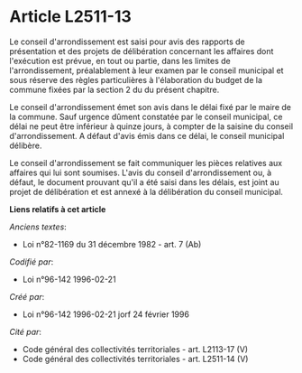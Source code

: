 # Article L2511-13

Le conseil d'arrondissement est saisi pour avis des rapports de présentation et des projets de délibération concernant les
affaires dont l'exécution est prévue, en tout ou partie, dans les limites de l'arrondissement, préalablement à leur examen
par le conseil municipal et sous réserve des règles particulières à l'élaboration du budget de la commune fixées par la
section 2 du du présent chapitre.

Le conseil d'arrondissement émet son avis dans le délai fixé par le maire de la commune. Sauf urgence dûment constatée par le
conseil municipal, ce délai ne peut être inférieur à quinze jours, à compter de la saisine du conseil d'arrondissement. A
défaut d'avis émis dans ce délai, le conseil municipal délibère.

Le conseil d'arrondissement se fait communiquer les pièces relatives aux affaires qui lui sont soumises. L'avis du conseil
d'arrondissement ou, à défaut, le document prouvant qu'il a été saisi dans les délais, est joint au projet de délibération et
est annexé à la délibération du conseil municipal.

**Liens relatifs à cet article**

_Anciens textes_:

  - Loi n°82-1169 du 31 décembre 1982 - art. 7 (Ab)

_Codifié par_:

  - Loi n°96-142 1996-02-21

_Créé par_:

  - Loi n°96-142 1996-02-21 jorf 24 février 1996

_Cité par_:

  - Code général des collectivités territoriales - art. L2113-17 (V)
  - Code général des collectivités territoriales - art. L2511-14 (V)
